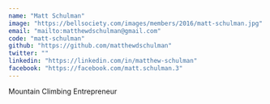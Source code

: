 ```yaml
---
name: "Matt Schulman"
image: "https://bellsociety.com/images/members/2016/matt-schulman.jpg"
email: "mailto:matthewdschulman@gmail.com"
code: "matt-schulman"
github: "https://github.com/matthewdschulman"
twitter: ""
linkedin: "https://linkedin.com/in/matthew-schulman"
facebook: "https://facebook.com/matt.schulman.3"
---
```

Mountain Climbing Entrepreneur